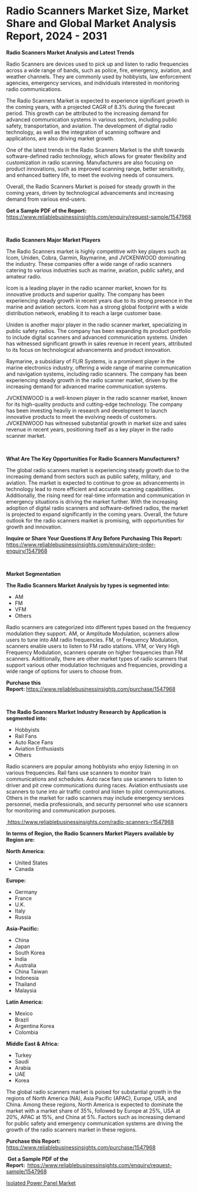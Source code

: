 <p><h1>Radio Scanners Market Size, Market Share and Global Market Analysis Report, 2024 - 2031</h1></p><p><strong>Radio Scanners Market Analysis and Latest Trends</strong></p>
<p><p>Radio Scanners are devices used to pick up and listen to radio frequencies across a wide range of bands, such as police, fire, emergency, aviation, and weather channels. They are commonly used by hobbyists, law enforcement agencies, emergency services, and individuals interested in monitoring radio communications.</p><p>The Radio Scanners Market is expected to experience significant growth in the coming years, with a projected CAGR of 8.3% during the forecast period. This growth can be attributed to the increasing demand for advanced communication systems in various sectors, including public safety, transportation, and aviation. The development of digital radio technology, as well as the integration of scanning software and applications, are also driving market growth.</p><p>One of the latest trends in the Radio Scanners Market is the shift towards software-defined radio technology, which allows for greater flexibility and customization in radio scanning. Manufacturers are also focusing on product innovations, such as improved scanning range, better sensitivity, and enhanced battery life, to meet the evolving needs of consumers.</p><p>Overall, the Radio Scanners Market is poised for steady growth in the coming years, driven by technological advancements and increasing demand from various end-users.</p></p>
<p><strong>Get a Sample PDF of the Report:&nbsp;</strong> <a href="https://www.reliablebusinessinsights.com/enquiry/request-sample/1547968">https://www.reliablebusinessinsights.com/enquiry/request-sample/1547968</a></p>
<p>&nbsp;</p>
<p><strong>Radio Scanners Major Market Players</strong></p>
<p><p>The Radio Scanners market is highly competitive with key players such as Icom, Uniden, Cobra, Garmin, Raymarine, and JVCKENWOOD dominating the industry. These companies offer a wide range of radio scanners catering to various industries such as marine, aviation, public safety, and amateur radio.</p><p>Icom is a leading player in the radio scanner market, known for its innovative products and superior quality. The company has been experiencing steady growth in recent years due to its strong presence in the marine and aviation sectors. Icom has a strong global footprint with a wide distribution network, enabling it to reach a large customer base.</p><p>Uniden is another major player in the radio scanner market, specializing in public safety radios. The company has been expanding its product portfolio to include digital scanners and advanced communication systems. Uniden has witnessed significant growth in sales revenue in recent years, attributed to its focus on technological advancements and product innovation.</p><p>Raymarine, a subsidiary of FLIR Systems, is a prominent player in the marine electronics industry, offering a wide range of marine communication and navigation systems, including radio scanners. The company has been experiencing steady growth in the radio scanner market, driven by the increasing demand for advanced marine communication systems.</p><p>JVCKENWOOD is a well-known player in the radio scanner market, known for its high-quality products and cutting-edge technology. The company has been investing heavily in research and development to launch innovative products to meet the evolving needs of customers. JVCKENWOOD has witnessed substantial growth in market size and sales revenue in recent years, positioning itself as a key player in the radio scanner market.</p></p>
<p>&nbsp;</p>
<p><strong>What Are The Key Opportunities For Radio Scanners Manufacturers?</strong></p>
<p><p>The global radio scanners market is experiencing steady growth due to the increasing demand from sectors such as public safety, military, and aviation. The market is expected to continue to grow as advancements in technology lead to more efficient and accurate scanning capabilities. Additionally, the rising need for real-time information and communication in emergency situations is driving the market further. With the increasing adoption of digital radio scanners and software-defined radios, the market is projected to expand significantly in the coming years. Overall, the future outlook for the radio scanners market is promising, with opportunities for growth and innovation.</p></p>
<p><strong>Inquire or Share Your Questions If Any Before Purchasing This Report:</strong> <a href="https://www.reliablebusinessinsights.com/enquiry/pre-order-enquiry/1547968">https://www.reliablebusinessinsights.com/enquiry/pre-order-enquiry/1547968</a></p>
<p>&nbsp;</p>
<p><strong>Market Segmentation</strong></p>
<p><strong>The Radio Scanners Market Analysis by types is segmented into:</strong></p>
<p><ul><li>AM</li><li>FM</li><li>VFM</li><li>Others</li></ul></p>
<p><p>Radio scanners are categorized into different types based on the frequency modulation they support. AM, or Amplitude Modulation, scanners allow users to tune into AM radio frequencies. FM, or Frequency Modulation, scanners enable users to listen to FM radio stations. VFM, or Very High Frequency Modulation, scanners operate on higher frequencies than FM scanners. Additionally, there are other market types of radio scanners that support various other modulation techniques and frequencies, providing a wide range of options for users to choose from.</p></p>
<p><strong>Purchase this Report:&nbsp;</strong><a href="https://www.reliablebusinessinsights.com/purchase/1547968">https://www.reliablebusinessinsights.com/purchase/1547968</a></p>
<p>&nbsp;</p>
<p><strong>The Radio Scanners Market Industry Research by Application is segmented into:</strong></p>
<p><ul><li>Hobbyists</li><li>Rail Fans</li><li>Auto Race Fans</li><li>Aviation Enthusiasts</li><li>Others</li></ul></p>
<p><p>Radio scanners are popular among hobbyists who enjoy listening in on various frequencies. Rail fans use scanners to monitor train communications and schedules. Auto race fans use scanners to listen to driver and pit crew communications during races. Aviation enthusiasts use scanners to tune into air traffic control and listen to pilot communications. Others in the market for radio scanners may include emergency services personnel, media professionals, and security personnel who use scanners for monitoring and communication purposes.</p></p>
<p><a href="https://www.reliablebusinessinsights.com/radio-scanners-r1547968">&nbsp;https://www.reliablebusinessinsights.com/radio-scanners-r1547968</a></p>
<p><strong>In terms of Region, the Radio Scanners Market Players available by Region are:</strong></p>
<p>
    <p> <strong> North America: </strong>
        <ul>
            <li>United States</li>
            <li>Canada</li>
        </ul>
        </p> 
    <p> <strong> Europe: </strong>
        <ul>
            <li>Germany</li>
            <li>France</li>
            <li>U.K.</li>
            <li>Italy</li>
            <li>Russia</li>
        </ul>
        </p> 
    <p> <strong> Asia-Pacific: </strong>
        <ul>
            <li>China</li>
            <li>Japan</li>
            <li>South Korea</li>
            <li>India</li>
            <li>Australia</li>
            <li>China Taiwan</li>
            <li>Indonesia</li>
            <li>Thailand</li>
            <li>Malaysia</li>
        </ul>
        </p> 
    <p> <strong> Latin America: </strong>
        <ul>
            <li>Mexico</li>
            <li>Brazil</li>
            <li>Argentina Korea</li>
            <li>Colombia</li>
        </ul>
        </p> 
    <p> <strong> Middle East & Africa: </strong>
        <ul>
            <li>Turkey</li>
            <li>Saudi</li>
            <li>Arabia</li>
            <li>UAE</li>
            <li>Korea</li>
        </ul>
    </p>
    </p>
<p><p>The global radio scanners market is poised for substantial growth in the regions of North America (NA), Asia Pacific (APAC), Europe, USA, and China. Among these regions, North America is expected to dominate the market with a market share of 35%, followed by Europe at 25%, USA at 20%, APAC at 15%, and China at 5%. Factors such as increasing demand for public safety and emergency communication systems are driving the growth of the radio scanners market in these regions.</p></p>
<p><strong>Purchase this Report: </strong><a href="https://www.reliablebusinessinsights.com/purchase/1547968">https://www.reliablebusinessinsights.com/purchase/1547968</a></p>
<p>&nbsp;<strong>Get a Sample PDF of the Report:&nbsp;&nbsp;</strong><a href="https://www.reliablebusinessinsights.com/enquiry/request-sample/1547968">https://www.reliablebusinessinsights.com/enquiry/request-sample/1547968</a></p>
<p><strong></strong></p>
<p><p><a href="https://github.com/AliceMcGlynn2022/Market-Research-Report-List-1/blob/main/isolated-power-panel-market.md">Isolated Power Panel Market</a></p></p>